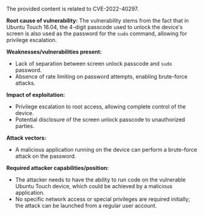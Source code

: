The provided content is related to CVE-2022-40297.

**Root cause of vulnerability:**
The vulnerability stems from the fact that in Ubuntu Touch 16.04, the 4-digit passcode used to unlock the device's screen is also used as the password for the `sudo` command, allowing for privilege escalation.

**Weaknesses/vulnerabilities present:**
- Lack of separation between screen unlock passcode and `sudo` password.
- Absence of rate limiting on password attempts, enabling brute-force attacks.

**Impact of exploitation:**
- Privilege escalation to root access, allowing complete control of the device.
- Potential disclosure of the screen unlock passcode to unauthorized parties.

**Attack vectors:**
- A malicious application running on the device can perform a brute-force attack on the password.

**Required attacker capabilities/position:**
- The attacker needs to have the ability to run code on the vulnerable Ubuntu Touch device, which could be achieved by a malicious application.
- No specific network access or special privileges are required initially; the attack can be launched from a regular user account.